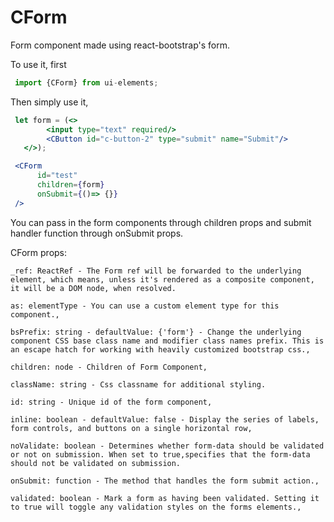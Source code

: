 # CForm 

Form component made using react-bootstrap's form.

To use it, first

```jsx harmony
 import {CForm} from ui-elements;
```
Then simply use it,

```jsx harmony
 let form = (<>
        <input type="text" required/>
        <CButton id="c-button-2" type="submit" name="Submit"/>
   </>);

 <CForm
      id="test"
      children={form}
      onSubmit={()=> {}}
 />
```
You can pass in the form components through children props and submit handler function through onSubmit props.

CForm props:
```
_ref: ReactRef - The Form ref will be forwarded to the underlying element, which means, unless it's rendered as a composite component, it will be a DOM node, when resolved.

as: elementType - You can use a custom element type for this component.,

bsPrefix: string - defaultValue: {'form'} - Change the underlying component CSS base class name and modifier class names prefix. This is an escape hatch for working with heavily customized bootstrap css.,

children: node - Children of Form Component,

className: string - Css classname for additional styling.

id: string - Unique id of the form component,

inline: boolean - defaultValue: false -	Display the series of labels, form controls, and buttons on a single horizontal row,

noValidate: boolean - Determines whether form-data should be validated or not on submission. When set to true,specifies that the form-data should not be validated on submission.
                                                                                                             
onSubmit: function - The method that handles the form submit action.,

validated: boolean - Mark a form as having been validated. Setting it to true will toggle any validation styles on the forms elements.,
```
